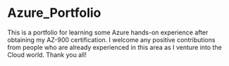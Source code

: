 # Azure_Portfolio
This is a portfolio for learning some Azure hands-on experience after obtaining my AZ-900 certification. I welcome any positive contributions from people who are already experienced in this area as I venture into the Cloud world.
Thank you all!
